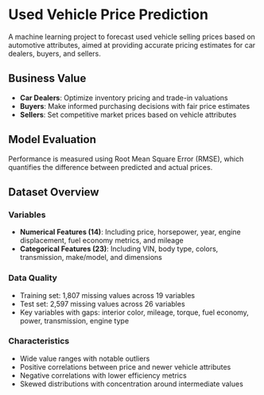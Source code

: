 # Used Vehicle Price Prediction

A machine learning project to forecast used vehicle selling prices based on automotive attributes, aimed at providing accurate pricing estimates for car dealers, buyers, and sellers.

## Business Value

- **Car Dealers**: Optimize inventory pricing and trade-in valuations
- **Buyers**: Make informed purchasing decisions with fair price estimates
- **Sellers**: Set competitive market prices based on vehicle attributes

## Model Evaluation

Performance is measured using Root Mean Square Error (RMSE), which quantifies the difference between predicted and actual prices.

## Dataset Overview

### Variables
- **Numerical Features (14)**: Including price, horsepower, year, engine displacement, fuel economy metrics, and mileage
- **Categorical Features (23)**: Including VIN, body type, colors, transmission, make/model, and dimensions

### Data Quality
- Training set: 1,807 missing values across 19 variables
- Test set: 2,597 missing values across 26 variables
- Key variables with gaps: interior color, mileage, torque, fuel economy, power, transmission, engine type

### Characteristics
- Wide value ranges with notable outliers
- Positive correlations between price and newer vehicle attributes
- Negative correlations with lower efficiency metrics
- Skewed distributions with concentration around intermediate values